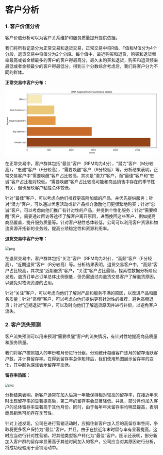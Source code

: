 # 客户分析


### 1. 客户价值分析

客户价值分析可以为客户关系维护和服务质量提升提供依据。

我们将所有记录分为正常交易和退货交易，正常交易中将R值、F值和M值分为4个分段，退货交易中将值分为2个分段。每个值中，最近购买和退货，购买和退货频率最高或者金额最多的客户的客户得最高分，最久未购买和退货，购买和退货频率最低或者金额最少的客户得最低分。得到三个分数综合考虑后，我们将客户分为不同的群体。

**正常交易中客户分布：**

<img src="./assets/output_112_0.png" alt="png" style="zoom: 80%;" />

在正常交易中，客户群体包括“最佳”客户（RFM均为4分），“潜力”客户（M分较高），“忠诚”客户（F分较高），“需要唤醒”客户（R分较低）等。分析结果表明，正常交易客户中“需要唤醒”客户占比较高，其次是“潜力”客户，而“最佳”客户和“忠诚”客户占比相对较低。“需要唤醒”客户占比较高可能和商品销售中存在的季节性有关，但也反映客户粘性总体较低。

针对“最佳”客户，可以考虑向他们推荐更高附加值的产品，并优先提供服务；针对“潜力”客户，可以通过优惠活动或新产品推介激励他们更频繁地购买；针对“忠诚”客户，可以考虑向他们推广有针对性的产品，并提供个性化服务；针对“需要唤醒”客户，需要通过回访等途径了解客户离开原因，进而挽回这些客户，例如提高商品覆盖，提升服务质量等。针对客户粘性总体较低，公司可以利用客户资源和物流资源开拓新的业务线，提高业绩稳定性和资源利用率。

**退货交易中客户分布：**

<img src="output_113_0.png" alt="png" style="zoom: 80%;" />

在退货交易中，客户群体包括“关注”客户（RFM均为2分），“高频”客户（F分较高），“近期退货”客户（R分较高）等。分析结果表明，退货交易客户中，“高频”客户占比较高，其次是“近期退货”客户，“关注”客户占比最低。探索性数据分析阶段发现，退货订单占订单总体比例很低，但仍需通过向退货交易客户了解退货原因，以避免对物流资源的占用。

针对“关注”客户，可以考虑向他们了解对产品和服务不满的原因，以改进产品和服务质量；针对"高频"客户，可以考虑向他们提供更有针对性的推荐，避免高频退货；针对“近期退货”客户，可以及时向他们了解退货原因并进行补偿，以避免客户流失。


### 2. 客户流失预测

客户流失预测可以用来预测“需要唤醒”客户的流失情况，有针对性地提高商品质量和服务质量。

我们将客户按照加入的年份和月份进行分组，分别统计每组客户逐月的留存活跃客户数，并计算留存率。在得到留存率总体矩阵后，我们使用热图展示留存率的变化，其中颜色深浅表示留存率高低。

**留存率热图：**

<img src="output_118_0.png" alt="png" style="zoom: 67%;" />

分析结果表明，新客户通常在加入后第一年能保持相对较高的留存率，在接近年末时出现留存率的显著提高后，第二年的留存率会显著降低。并且，部分月份加入客户的总体留存率显著高于其他月份。同时，由于每年年末留存率均明显提高，表明商品销售可能存在季节性。

针对上述发现，公司在进行营销活动时，应抓住新客户加入后的高留存率空间，争取将更多客户保持为“最佳”客户。并且，由于在接近年末时留存率有显著提高，这时应当进行针对性营销，将其他类型客户转化为“最佳”客户。图示还表明，部分新加入客户群的留存率显著高于其他时间加入的客户，公司应当对其原因进行分析，将成功经验用于营销活动中。



